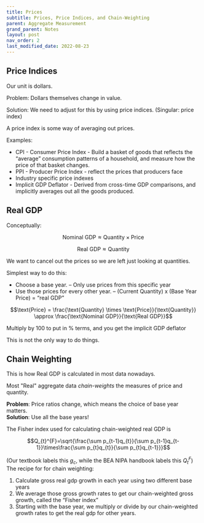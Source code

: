 ```yaml
---
title: Prices
subtitle: Prices, Price Indices, and Chain-Weighting
parent: Aggregate Measurement
grand_parent: Notes
layout: post
nav_order: 2
last_modified_date: 2022-08-23
---
```



## Price Indices

Our unit is dollars.

Problem: Dollars themselves change in value.

Solution: We need to adjust for this by using price indices. (Singular: price index)

A price index is some way of averaging out prices.

Examples:
- CPI - Consumer Price Index - Build a basket of goods that reflects the “average” consumption patterns of a
household, and measure how the price of that basket changes.
- PPI - Producer Price Index - reflect the prices that producers face
- Industry specific price indexes
- Implicit GDP Deflator - Derived from cross-time GDP comparisons, and implicitly averages out all the goods produced.


## Real GDP
Conceptually:

$$\text{Nominal GDP} \approx \text{Quantity} \times \text{Price}$$

$$\text{Real GDP} \approx \text{Quantity}$$

We want to cancel out the prices so we are left just looking at quantities.

Simplest way to do this:

- Choose a base year.
    – Only use prices from this specific year
- Use those prices for every other year.
    – (Current Quantity) x (Base Year Price) = “real GDP”

$$\text{Price} = \frac{\text{Quantity} \times \text{Price}}{\text{Quantity}} \approx \frac{\text{Nominal GDP}}{\text{Real GDP}}$$

Multiply by 100 to put in % terms, and you get the implicit GDP deflator


This is not the only way to do things.


## Chain Weighting

This is how Real GDP is calculated in most data nowadays.

Most "Real" aggregate data *chain-weights* the measures of price and quantity.

**Problem**: Price ratios change, which means the choice of base year matters.  
**Solution**:  Use all the base years!

The Fisher index used for calculating chain-weighted real GDP is

$$Q_{t}^{F}=\sqrt{\frac{\sum p_{t-1}q_{t}}{\sum p_{t-1}q_{t-1}}\times\frac{\sum p_{t}q_{t}}{\sum p_{t}q_{t-1}}}$$

(Our textbook labels this $g_{c}$, while the BEA NIPA handbook labels this $Q_{t}^{F}$)
The recipe for for chain weighting:
1. Calculate gross real gdp growth in each year using two different base years
2. We average those gross growth rates to get our chain-weighted gross growth, called the “Fisher index”
3. Starting with the base year, we multiply or divide by our chain-weighted growth rates to get the real gdp for
other years.